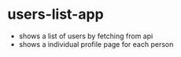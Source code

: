 # users-list-app
- shows a list of users by fetching from api
- shows a individual profile page for each person
